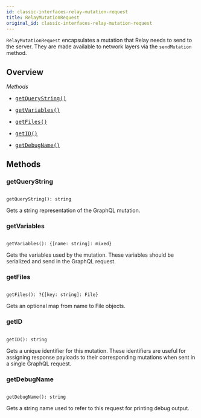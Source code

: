 ```yaml
---
id: classic-interfaces-relay-mutation-request
title: RelayMutationRequest
original_id: classic-interfaces-relay-mutation-request
---
```

`RelayMutationRequest` encapsulates a mutation that Relay needs to send to the server. They are made available to network layers via the `sendMutation` method.

## Overview

_Methods_

<ul className="apiIndex">
  <li>
    <a href="#getquerystring">
      <pre>getQueryString()</pre>
    </a>
  </li>
  <li>
    <a href="#getvariables">
      <pre>getVariables()</pre>
    </a>
  </li>
  <li>
    <a href="#getfiles">
      <pre>getFiles()</pre>
    </a>
  </li>
  <li>
    <a href="#getid">
      <pre>getID()</pre>
    </a>
  </li>
  <li>
    <a href="#getdebugname">
      <pre>getDebugName()</pre>
    </a>
  </li>
</ul>

## Methods

### getQueryString

```

getQueryString(): string

```

Gets a string representation of the GraphQL mutation.

### getVariables

```

getVariables(): {[name: string]: mixed}

```

Gets the variables used by the mutation. These variables should be serialized and send in the GraphQL request.

### getFiles

```

getFiles(): ?{[key: string]: File}

```

Gets an optional map from name to File objects.

### getID

```

getID(): string

```

Gets a unique identifier for this mutation. These identifiers are useful for assigning response payloads to their corresponding mutations when sent in a single GraphQL request.

### getDebugName

```

getDebugName(): string

```

Gets a string name used to refer to this request for printing debug output.
